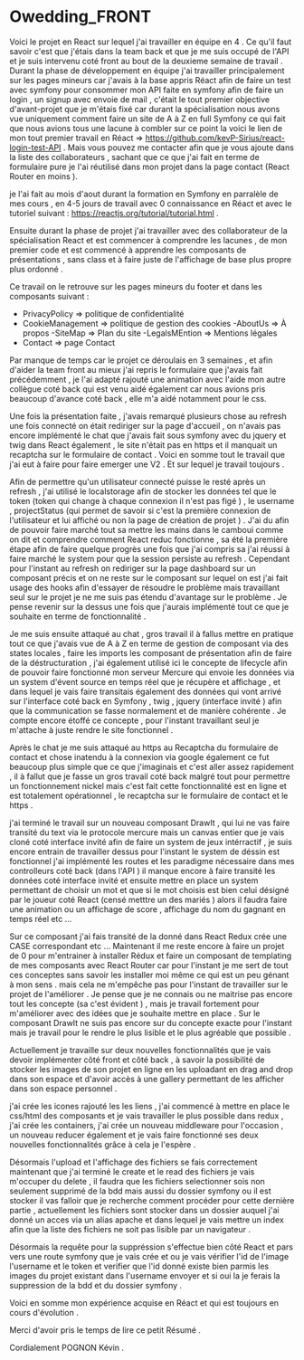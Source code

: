 
# Owedding_FRONT

Voici le projet en React sur lequel j'ai travailler en équipe en 4 .
Ce qu'il faut savoir c'est que j'étais dans la team back et que je me suis occupé de l'API et je suis intervenu coté front au bout de la deuxieme semaine de travail .
Durant la phase de développement en équipe j'ai travailler principalement sur les pages mineurs car j'avais à la base appris Réact afin de faire un test avec symfony pour consommer mon  API faite  en symfony afin de faire un login , un signup avec envoie de mail , c'était le tout premier objective d'avant-projet que je m'étais fixé car durant la spécialisation nous avons vue uniquement comment faire un site de A à Z en full Symfony ce qui fait que nous avions tous une lacune à combler sur ce point la voici le lien de mon tout premier travail en Réact => https://github.com/kevP-Sirius/react-login-test-API . 
Mais vous pouvez me contacter afin que je vous ajoute dans la liste des collaborateurs , sachant que ce que j'ai fait en terme de formulaire pure je l'ai réutilisé dans mon projet dans la page contact (React Router en moins ). 


je l'ai fait au mois d'aout durant la formation en Symfony en parralèle de mes cours , en 4-5 jours de travail avec 0 connaissance en Réact et avec le tutoriel suivant : https://reactjs.org/tutorial/tutorial.html .

Ensuite durant la phase de projet j'ai travailler avec des collaborateur de la spécialisation React et est commencer à comprendre les lacunes , de mon premier code et est commencé à apprendre les composants de présentations , sans class et à faire juste de l'affichage de base plus propre plus ordonné .

Ce travail on le retrouve sur les pages mineurs du footer et dans les composants suivant :
- PrivacyPolicy => politique de confidentialité 
- CookieManagement => politique de gestion des cookies 
-AboutUs => À propos 
-SiteMap => Plan du site 
-LegalsMEntion => Mentions légales
- Contact => page Contact 

Par manque de temps car le projet ce déroulais en 3 semaines , et afin d'aider la team front au mieux j'ai repris le formulaire que j'avais fait précédemment , je l'ai adapté rajouté une animation avec l'aide mon autre collègue coté back qui est venu aidé également car nous avions pris beaucoup d'avance coté back , elle m'a aidé notamment pour le css.

Une fois la présentation faite , j'avais remarqué plusieurs chose au refresh une fois connecté on était rediriger sur la page d'accueil , on n'avais pas encore implémenté le chat que j'avais fait sous symfony avec du jquery et twig dans React également , le site n'était pas en https et il manquait un recaptcha sur le formulaire de contact . 
Voici en somme tout le travail que j'ai eut à faire pour faire emerger une V2 .
Et sur lequel je travail toujours .

Afin de permettre qu'un utilisateur connecté puisse le resté après un refresh , j'ai utilisé le localstorage afin de stocker les données tel que le token (token qui change à chaque connexion il n'est pas figé ) , le username , projectStatus (qui permet de savoir si c'est la première connexion de l'utilisateur et lui affiché ou non la page de création de projet ) .
J'ai du afin de pouvoir faire marché tout sa mettre les mains dans le camboui comme on dit et comprendre comment React reduc fonctionne , sa été la première étape afin de faire quelque progrès une fois que j'ai compris sa j'ai réussi à faire marché le system pour que la session persiste au refresh .
Cependant pour l'instant au refresh on rediriger sur la page dashboard sur un composant précis et on ne reste sur le composant sur lequel on est j'ai fait usage des hooks afin d'essayer de résoudre le problème mais travaillant seul sur le projet je ne me suis pas étendu d'avantage sur le problème . Je pense revenir sur la dessus une fois que j'aurais implémenté tout ce que je souhaite en terme de fonctionnalité .


Je me suis ensuite attaqué au chat , gros travail il à fallus mettre en pratique tout ce que j'avais vue de A à Z en terme de gestion de composant via des states locales , faire les imports les composant de présentation afin de faire de la déstructuration , j'ai également utilisé ici le concepte de lifecycle afin de pouvoir faire fonctionné mon serveur Mercure qui envoie les données via un system d'évent source en temps réel que je récupère et affichage , et dans lequel je vais faire transitais également des données qui vont arrivé sur l'interface coté back en Symfony , twig , jquery (interface invité ) afin que la communication se fasse normalement et de manière cohérente . 
Je compte encore étoffé ce concepte , pour l'instant travaillant seul je m'attache à juste rendre le site fonctionnel .

Après le chat je me suis attaqué au https au Recaptcha du formulaire de contact et chose inatendu à la connexion via google également ce fut beaucoup plus simple que ce que j'imaginais et c'est aller assez rapidement , il à fallut que je fasse un gros travail coté back malgré tout pour permettre un fonctionnement nickel mais c'est fait cette fonctionnalité est en ligne et est totalement opérationnel , le recaptcha sur le formulaire de contact et le https .

j'ai terminé le  travail sur un nouveau composant DrawIt , qui lui ne vas faire transité du text via le protocole mercure mais un canvas entier que je vais cloné coté interface invité afin de faire un system de jeux intérractif , je suis encore entrain de travailler dessus pour l'instant le system de déssin est fonctionnel j'ai implémenté les routes et les paradigme nécessaire dans mes controlleurs coté back (dans l'API ) il manque encore à faire transité les données coté interface invité 
et ensuite mettre en place un system permettant de choisir un mot et que si  le mot choisis est bien celui désigné par le joueur coté React (censé metttre un des mariés ) alors il faudra faire une animation ou un affichage de score , affichage du nom du gagnant en temps réel etc ...

Sur ce composant j'ai fais transité de la donné dans React Redux crée une CASE correspondant etc ... 
Maintenant il me reste encore à faire un projet de 0 pour m'entrainer à installer Rédux et faire un composant de templating de mes composants avec React Router car pour l'instant je me sert de tout ces conceptes sans savoir les installer moi même ce qui est un peu génant à mon sens . mais cela ne m'empêche pas pour l'instant de travailler sur le projet de l'améliorer . 
Je pense que je ne connais ou ne maitrise pas encore tout les concepte (sa c'est évident ) , mais je travail fortement pour m'améliorer avec des idées que je souhaite mettre en place . 
Sur le composant DrawIt ne suis pas encore sur du concepte exacte pour l'instant  mais je travail pour le rendre le plus lisible et le plus  agréable que possible .

Actuellement je travaille sur deux nouvelles fonctionnalités que je vais devoir implémenter côté front et côté back , à savoir la possibilité de stocker les images de son projet en ligne en les uploadant en drag and drop dans son espace et d'avoir accès à une gallery permettant de les afficher dans son espace personnel .

j'ai crée les icones rajouté les les liens , j'ai commencé à mettre en place le css/html des composants et je vais travailler  le plus possible dans redux , j'ai crée les containers, j'ai crée un nouveau middleware pour l'occasion , un nouveau reducer également et je vais faire fonctionné ses deux nouvelles fonctionnalités grâce à cela je l'espère .

Désormais l'upload et l'affichage des fichiers se fais correctement maintenant que j'ai terminé le create et le read des fichiers je vais m'occuper du delete , il faudra que les fichiers selectionner sois non seulement supprimé de la bdd mais aussi du dossier symfony ou il est stocker il vas falloir que je recherche comment procéder pour cette dernière partie , actuellement les fichiers sont stocker dans un dossier auquel j'ai donné un acces via un alias apache et dans lequel je vais mettre un index afin que la liste des fichiers ne soit pas lisible par un navigateur . 

Désormais la requête pour la suppréssion s'effectue bien côté React et pars vers une route symfony que je vais crée et ou je vais vérifier l'id de l'image l'username et le token et verifier que l'id donné existe bien parmis les images du projet existant dans l'username envoyer et si oui la je ferais la suppression de la bdd et du dossier symfony .

Voici en somme mon expérience acquise en Réact et qui est toujours en cours d'évolution .

Merci d'avoir pris le temps de lire ce petit Résumé .

Cordialement POGNON Kévin .



